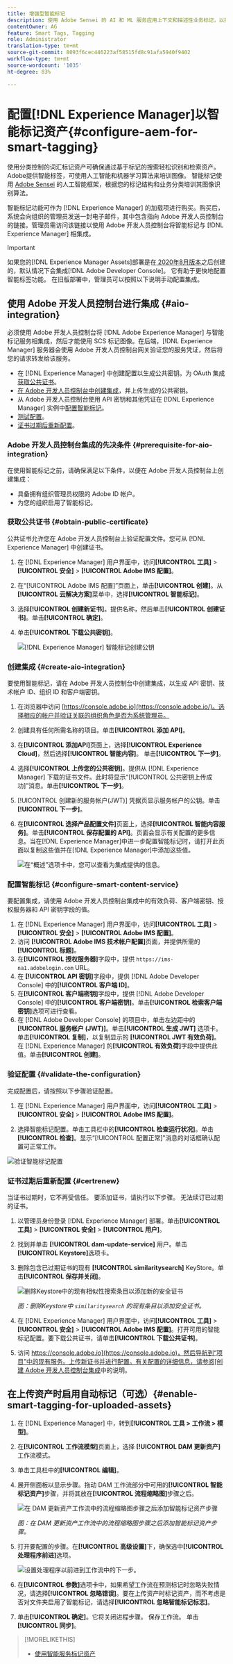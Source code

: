 ```yaml
---
title: 增强型智能标记
description: 使用 Adobe Sensei 的 AI 和 ML 服务应用上下文和描述性业务标记，以提高资产发现和内容交付速度。
contentOwner: AG
feature: Smart Tags, Tagging
role: Administrator
translation-type: tm+mt
source-git-commit: 8093f6cec446223af58515fd8c91afa5940f9402
workflow-type: tm+mt
source-wordcount: '1035'
ht-degree: 83%

---
```



# 配置[!DNL Experience Manager]以智能标记资产{#configure-aem-for-smart-tagging}

使用分类控制的词汇标记资产可确保通过基于标记的搜索轻松识别和检索资产。Adobe提供智能标签，可使用人工智能和机器学习算法来培训图像。 智能标记使用 [Adobe Sensei](https://www.adobe.com/cn/sensei/experience-cloud-artificial-intelligence.html) 的人工智能框架，根据您的标记结构和业务分类培训其图像识别算法。

智能标记功能可作为 [!DNL Experience Manager] 的加载项进行购买。购买后，系统会向组织的管理员发送一封电子邮件，其中包含指向 Adobe 开发人员控制台的链接。管理员需访问该链接以使用 Adobe 开发人员控制台将智能标记与 [!DNL Experience Manager] 相集成。

<!-- TBD: 
1. Can a similar flowchart be created about how training works in CS? ![flowchart](assets/flowchart.gif)
2. Is there a link to buy SCS or initiate a sales call.
3. Keystroke all steps and check all screenshots.
-->

>[!IMPORTANT]
>
>如果您的[!DNL Experience Manager Assets]部署是在[ 2020年8月版本](/help/release-notes/release-notes-cloud/2020/release-notes-2020-8-0.md#assets)之后创建的，默认情况下会集成[!DNL Adobe Developer Console]。 它有助于更快地配置智能标签功能。 在旧版部署中，管理员可以按照以下说明手动配置集成。

## 使用 Adobe 开发人员控制台进行集成 {#aio-integration}

必须使用 Adobe 开发人员控制台将 [!DNL Adobe Experience Manager] 与智能标记服务相集成，然后才能使用 SCS 标记图像。在后端，[!DNL Experience Manager] 服务器会使用 Adobe 开发人员控制台网关验证您的服务凭证，然后将您的请求转发给该服务。

* 在 [!DNL Experience Manager] 中创建配置以生成公共密钥。为 OAuth 集成[获取公共证书](#obtain-public-certificate)。
* [在 Adobe 开发人员控制台中创建集成](#create-aio-integration)，并上传生成的公共密钥。
* 从 Adobe 开发人员控制台使用 API 密钥和其他凭证在 [!DNL Experience Manager] 实例中[配置智能标记](#configure-smart-content-service)。
* [测试配置](#validate-the-configuration)。
* [证书过期后重新配置](#certrenew)。

### Adobe 开发人员控制台集成的先决条件 {#prerequisite-for-aio-integration}

在使用智能标记之前，请确保满足以下条件，以便在 Adobe 开发人员控制台上创建集成：

* 具备拥有组织管理员权限的 Adobe ID 帐户。
* 为您的组织启用了智能标记。

### 获取公共证书 {#obtain-public-certificate}

公共证书允许您在 Adobe 开发人员控制台上验证配置文件。您可从 [!DNL Experience Manager] 中创建证书。

1. 在 [!DNL Experience Manager] 用户界面中，访问&#x200B;**[!UICONTROL 工具]** > **[!UICONTROL 安全]** > **[!UICONTROL Adobe IMS 配置]**。

1. 在“[!UICONTROL Adobe IMS 配置]”页面上，单击&#x200B;**[!UICONTROL 创建]**。从&#x200B;**[!UICONTROL 云解决方案]**&#x200B;菜单中，选择&#x200B;**[!UICONTROL 智能标记]**。

1. 选择&#x200B;**[!UICONTROL 创建新证书]**。提供名称，然后单击&#x200B;**[!UICONTROL 创建证书]**。单击&#x200B;**[!UICONTROL 确定]**。

1. 单击&#x200B;**[!UICONTROL 下载公共密钥]**。

   ![[!DNL Experience Manager] 智能标记创建公钥](assets/aem_smarttags-config1.png)

### 创建集成 {#create-aio-integration}

要使用智能标记，请在 Adobe 开发人员控制台中创建集成，以生成 API 密钥、技术帐户 ID、组织 ID 和客户端密钥。

1. 在浏览器中访问 [https://console.adobe.io](https://console.adobe.io/)。选择相应的帐户并验证关联的组织角色是否为系统管理员。
1. 创建具有任何所需名称的项目。单击&#x200B;**[!UICONTROL 添加 API]**。
1. 在&#x200B;**[!UICONTROL 添加API]**&#x200B;页面上，选择&#x200B;**[!UICONTROL Experience Cloud]**，然后选择&#x200B;**[!UICONTROL 智能内容]**。 单击&#x200B;**[!UICONTROL 下一步]**。
1. 选择&#x200B;**[!UICONTROL 上传您的公共密钥]**。提供从 [!DNL Experience Manager] 下载的证书文件。此时将显示“[!UICONTROL 公共密钥上传成功]”消息。单击&#x200B;**[!UICONTROL 下一步]**。
1. [!UICONTROL 创建新的服务帐户(JWT)] 凭据页显示服务帐户的公钥。单击&#x200B;**[!UICONTROL 下一步]**。
1. 在&#x200B;**[!UICONTROL 选择产品配置文件]**&#x200B;页面上，选择&#x200B;**[!UICONTROL 智能内容服务]**。单击&#x200B;**[!UICONTROL 保存配置的 API]**。页面会显示有关配置的更多信息。当在[!DNL Experience Manager]中进一步配置智能标记时，请打开此页面以复制这些值并在[!DNL Experience Manager]中添加这些值。

   ![在“概述”选项卡中，您可以查看为集成提供的信息。](assets/integration_details.png)

### 配置智能标记 {#configure-smart-content-service}

要配置集成，请使用 Adobe 开发人员控制台集成中的有效负荷、客户端密钥、授权服务器和 API 密钥字段的值。

1. 在 [!DNL Experience Manager] 用户界面中，访问&#x200B;**[!UICONTROL 工具]** > **[!UICONTROL 安全]** > **[!UICONTROL Adobe IMS 配置]**。
1. 访问 **[!UICONTROL Adobe IMS 技术帐户配置]**&#x200B;页面，并提供所需的&#x200B;**[!UICONTROL 标题]**。
1. 在&#x200B;**[!UICONTROL 授权服务器]**&#x200B;字段中，提供 `https://ims-na1.adobelogin.com` URL。
1. 在 **[!UICONTROL API 密钥]**&#x200B;字段中，提供 [!DNL Adobe Developer Console] 中的&#x200B;**[!UICONTROL 客户端 ID]**。
1. 在&#x200B;**[!UICONTROL 客户端密钥]**&#x200B;字段中，提供 [!DNL Adobe Developer Console] 中的&#x200B;**[!UICONTROL 客户端密钥]**。单击&#x200B;**[!UICONTROL 检索客户端密钥]**&#x200B;选项可进行查看。
1. 在 [!DNL Adobe Developer Console] 的项目中，单击左边距中的&#x200B;**[!UICONTROL 服务帐户 (JWT)]**。单击&#x200B;**[!UICONTROL 生成 JWT]** 选项卡。单击&#x200B;**[!UICONTROL 复制]**，以复制显示的 **[!UICONTROL JWT 有效负荷]**。在 [!DNL Experience Manager] 的&#x200B;**[!UICONTROL 有效负荷]**&#x200B;字段中提供此值。单击&#x200B;**[!UICONTROL 创建]**。

### 验证配置 {#validate-the-configuration}

完成配置后，请按照以下步骤验证配置。

1. 在 [!DNL Experience Manager] 用户界面中，访问&#x200B;**[!UICONTROL 工具]** > **[!UICONTROL 安全]** > **[!UICONTROL Adobe IMS 配置]**。

1. 选择智能标记配置。单击工具栏中的&#x200B;**[!UICONTROL 检查运行状况]**。单击&#x200B;**[!UICONTROL 检查]**。显示“[!UICONTROL 配置正常]”消息的对话框确认配置可正常工作。

![验证智能标记配置](assets/smart-tag-config-validation.png)

### 证书过期后重新配置 {#certrenew}

当证书过期时，它不再受信任。 要添加证书，请执行以下步骤。 无法续订已过期的证书。

1. 以管理员身份登录 [!DNL Experience Manager] 部署。单击&#x200B;**[!UICONTROL 工具]** > **[!UICONTROL 安全]** > **[!UICONTROL 用户]**。

1. 找到并单击 **[!UICONTROL dam-update-service]** 用户。单击&#x200B;**[!UICONTROL Keystore]**&#x200B;选项卡。
1. 删除包含已过期证书的现有 **[!UICONTROL similaritysearch]** KeyStore。单击&#x200B;**[!UICONTROL 保存并关闭]**。

   ![删除Keystore中的现有相似性搜索条目以添加新的安全证书](assets/smarttags_delete_similaritysearch_keystore.png)

   *图：删除Keystore中 `similaritysearch` 的现有条目以添加安全证书。*

1. 在 [!DNL Experience Manager] 用户界面中，访问&#x200B;**[!UICONTROL 工具]** > **[!UICONTROL 安全]** > **[!UICONTROL Adobe IMS 配置]**。打开可用的智能标记配置。要下载公共证书，请单击&#x200B;**[!UICONTROL 下载公共证书]**。

1. 访问 [https://console.adobe.io](https://console.adobe.io)，然后导航到“项目”中的现有服务。上传新证书并进行配置。有关配置的详细信息，请参阅[创建 Adobe 开发人员控制台集成](#create-aio-integration)中的说明。

## 在上传资产时启用自动标记（可选）{#enable-smart-tagging-for-uploaded-assets}

1. 在 [!DNL Experience Manager] 中，转到&#x200B;**[!UICONTROL 工具 > 工作流 > 模型]**。
1. 在&#x200B;**[!UICONTROL 工作流模型]**&#x200B;页面上，选择 **[!UICONTROL DAM 更新资产]**&#x200B;工作流模式。
1. 单击工具栏中的&#x200B;**[!UICONTROL 编辑]**。
1. 展开侧面板以显示步骤。拖动 DAM 工作流部分中可用的&#x200B;**[!UICONTROL 智能标记资产]**&#x200B;步骤，并将其放在&#x200B;**[!UICONTROL 流程缩略图]**&#x200B;步骤之后。

   ![在 DAM 更新资产工作流中的流程缩略图步骤之后添加智能标记资产步骤](assets/chlimage_1-105.png)

   *图：在 DAM 更新资产工作流中的流程缩略图步骤之后添加智能标记资产步骤。*

1. 打开要配置的步骤。在&#x200B;**[!UICONTROL 高级设置]**&#x200B;下，确保选中&#x200B;**[!UICONTROL 处理程序前进]**&#x200B;选项。

   ![设置处理程序以前进到工作流中的下一步。](assets/smart-tags-workflow-handler-setting.png)

1. 在&#x200B;**[!UICONTROL 参数]**&#x200B;选项卡中，如果希望工作流在预测标记时忽略失败情况，请选择&#x200B;**[!UICONTROL 忽略错误]**。要在上传资产时标记资产，而不考虑是否对文件夹启用了智能标记，请选择&#x200B;**[!UICONTROL 忽略智能标记标志]**。

1. 单击&#x200B;**[!UICONTROL 确定]**。它将关闭进程步骤。 保存工作流。 单击&#x200B;**[!UICONTROL 同步]**。

>[!MORELIKETHIS]
>
>* [使用智能服务标记资产](smart-tags.md)

